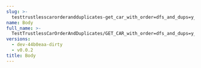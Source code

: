 ```yaml
---
slug: >-
  testtrustlesscarorderandduplicates-get_car_with_order=dfs_and_dups=y_of_identity_cid-body
name: Body
full_name: >-
  TestTrustlessCarOrderAndDuplicates/GET_CAR_with_order=dfs_and_dups=y_of_identity_CID/Body
versions:
  - dev-44b0eaa-dirty
  - v0.0.2
title: Body
---
```


